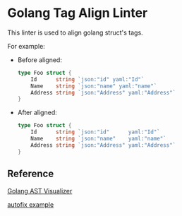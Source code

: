# Golang Tag Align Linter

This linter is used to align golang struct's tags.

For example:

* Before aligned:

    ```go
    type Foo struct {
        Id      string `json:"id" yaml:"Id"`
        Name    string `json:"name" yaml:"name"`
        Address string `json:"Address" yaml:"Address"`
    }
    ```

* After aligned:

    ```go
    type Foo struct {
        Id      string `json:"id"      yaml:"Id"`
        Name    string `json:"name"    yaml:"name"`
        Address string `json:"Address" yaml:"Address"`
    }
    ```

## Reference

[Golang AST Visualizer](http://goast.yuroyoro.net/)

[autofix example](https://github.com/golangci/golangci-lint/pull/2450/files)
